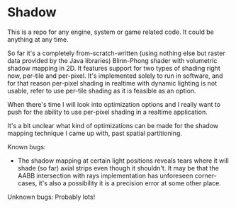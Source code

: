 Shadow
======

This is a repo for any engine, system or game related code. It could be anything at any time.

So far it's a completely from-scratch-written (using nothing else but raster data provided by the Java libraries) Blinn-Phong shader with volumetric shadow mapping in 2D.
It features support for two types of shading right now, per-tile and per-pixel. It's implemented solely to run in
software, and for that reason per-pixel shading in realtime with dynamic lighting is not usable, refer to use
per-tile shading as it is feasible as an option.

When there's time I will look into optimization options and I really want to push for the ability to use per-pixel shading
in a realtime application. 

It's a bit unclear what kind of optimizations can be made for the shadow mapping technique I came up with,
past spatial partitioning.

Known bugs:
- The shadow mapping at certain light positions reveals tears where it will shade (so far) axial strips even though
it shouldn't. It may be that the AABB intersection with rays implementation has unforeseen corner-cases,
it's also a possibility it is a precision error at some other place.

Unknown bugs:
Probably lots!
